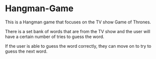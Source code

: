 # Hangman-Game

This is a Hangman game that focuses on the TV show Game of Thrones.

There is a set bank of words that are from the TV show and the user will have a certain number of tries to guess the word.

If the user is able to guess the word correctly, they can move on to try to guess the next word.

